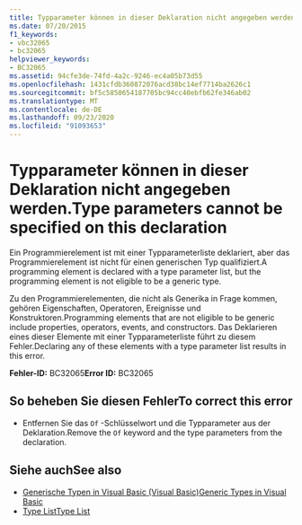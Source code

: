 ```yaml
---
title: Typparameter können in dieser Deklaration nicht angegeben werden.
ms.date: 07/20/2015
f1_keywords:
- vbc32065
- bc32065
helpviewer_keywords:
- BC32065
ms.assetid: 94cfe3de-74fd-4a2c-9246-ec4a05b73d55
ms.openlocfilehash: 1431cfdb360872076acd38bc14ef7714ba2626c1
ms.sourcegitcommit: bf5c5850654187705bc94cc40ebfb62fe346ab02
ms.translationtype: MT
ms.contentlocale: de-DE
ms.lasthandoff: 09/23/2020
ms.locfileid: "91093653"
---
```

# <a name="type-parameters-cannot-be-specified-on-this-declaration"></a><span data-ttu-id="9385d-102">Typparameter können in dieser Deklaration nicht angegeben werden.</span><span class="sxs-lookup"><span data-stu-id="9385d-102">Type parameters cannot be specified on this declaration</span></span>

<span data-ttu-id="9385d-103">Ein Programmierelement ist mit einer Typparameterliste deklariert, aber das Programmierelement ist nicht für einen generischen Typ qualifiziert.</span><span class="sxs-lookup"><span data-stu-id="9385d-103">A programming element is declared with a type parameter list, but the programming element is not eligible to be a generic type.</span></span>  
  
 <span data-ttu-id="9385d-104">Zu den Programmierelementen, die nicht als Generika in Frage kommen, gehören Eigenschaften, Operatoren, Ereignisse und Konstruktoren.</span><span class="sxs-lookup"><span data-stu-id="9385d-104">Programming elements that are not eligible to be generic include properties, operators, events, and constructors.</span></span> <span data-ttu-id="9385d-105">Das Deklarieren eines dieser Elemente mit einer Typparameterliste führt zu diesem Fehler.</span><span class="sxs-lookup"><span data-stu-id="9385d-105">Declaring any of these elements with a type parameter list results in this error.</span></span>  
  
 <span data-ttu-id="9385d-106">**Fehler-ID:** BC32065</span><span class="sxs-lookup"><span data-stu-id="9385d-106">**Error ID:** BC32065</span></span>  
  
## <a name="to-correct-this-error"></a><span data-ttu-id="9385d-107">So beheben Sie diesen Fehler</span><span class="sxs-lookup"><span data-stu-id="9385d-107">To correct this error</span></span>  
  
- <span data-ttu-id="9385d-108">Entfernen Sie das `Of` -Schlüsselwort und die Typparameter aus der Deklaration.</span><span class="sxs-lookup"><span data-stu-id="9385d-108">Remove the `Of` keyword and the type parameters from the declaration.</span></span>  
  
## <a name="see-also"></a><span data-ttu-id="9385d-109">Siehe auch</span><span class="sxs-lookup"><span data-stu-id="9385d-109">See also</span></span>

- [<span data-ttu-id="9385d-110">Generische Typen in Visual Basic (Visual Basic)</span><span class="sxs-lookup"><span data-stu-id="9385d-110">Generic Types in Visual Basic</span></span>](../programming-guide/language-features/data-types/generic-types.md)
- [<span data-ttu-id="9385d-111">Type List</span><span class="sxs-lookup"><span data-stu-id="9385d-111">Type List</span></span>](../language-reference/statements/type-list.md)
